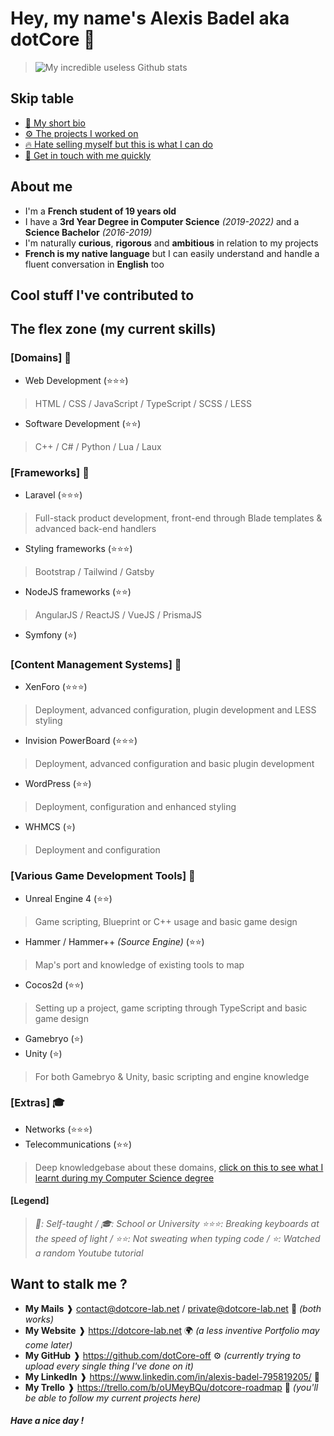 # Hey, my name's Alexis Badel aka dotCore 👋
> ![My incredible useless Github stats](https://github-readme-stats.vercel.app/api?username=dotCore-off&count_private=true&theme=tokyonight)  

## Skip table
- [👤 My short bio](#about-me)
- [⚙️ The projects I worked on](cool-stuff-ive-contributed-to)
- [🔥 Hate selling myself but this is what I can do](the-flex-zone-my-current-skills)
- [📨 Get in touch with me quickly]()

## About me 
- I'm a **French student of 19 years old**
- I have a **3rd Year Degree in Computer Science** *(2019-2022)* and a **Science Bachelor** *(2016-2019)*
- I'm naturally **curious**, **rigorous** and **ambitious** in relation to my projects
- **French is my native language** but I can easily understand and handle a fluent conversation in **English** too

## Cool stuff I've contributed to

## The flex zone (my current skills)
### [Domains] 🎩
- Web Development (⭐️⭐️⭐️)
> HTML / CSS / JavaScript / TypeScript / SCSS / LESS
- Software Development (⭐️⭐️)
> C++ / C# / Python / Lua / Laux  
### [Frameworks] 🎩
- Laravel (⭐️⭐️⭐️) 
> Full-stack product development, front-end through Blade templates & advanced back-end handlers
- Styling frameworks (⭐️⭐️⭐️) 
> Bootstrap / Tailwind / Gatsby
- NodeJS frameworks (⭐️⭐️) 
> AngularJS / ReactJS / VueJS / PrismaJS
- Symfony (⭐)  
### [Content Management Systems] 🎩
- XenForo (⭐️⭐️⭐️)
> Deployment, advanced configuration, plugin development and LESS styling
- Invision PowerBoard (⭐️⭐️⭐️)
> Deployment, advanced configuration and basic plugin development
- WordPress (⭐️⭐️)
> Deployment, configuration and enhanced styling
- WHMCS (⭐️)
> Deployment and configuration  
### [Various Game Development Tools] 🎩
- Unreal Engine 4 (⭐️⭐️)
> Game scripting, Blueprint or C++ usage and basic game design
- Hammer / Hammer++ *(Source Engine)* (⭐️⭐️)
> Map's port and knowledge of existing tools to map 
- Cocos2d (⭐️⭐️) 
> Setting up a project, game scripting through TypeScript and basic game design
- Gamebryo (⭐️)
- Unity (⭐️)
> For both Gamebryo & Unity, basic scripting and engine knowledge
### [Extras] 🎓
- Networks (⭐️⭐️⭐️) 
- Telecommunications (⭐️⭐️)
> Deep knowledgebase about these domains, [click on this to see what I learnt during my Computer Science degree](https://www.univ-st-etienne.fr/_contents/ametys%253Aplugins/odf/ametys%253Acontents/program-dut-reseaux-et-telecommunications-rt/_attribute/attachments%5B1%5D/attachment/FICHE-BUT_RT_HD.pdf?download=true&objectId=programContent://c1d7ecd9-88e9-4d4a-bc78-97ba3ad5a315)

#### [Legend]
> *🎩: Self-taught / 🎓: School or University*
> *⭐️⭐️⭐️: Breaking keyboards at the speed of light / ⭐️⭐️: Not sweating when typing code / ⭐️: Watched a random Youtube tutorial*

## Want to stalk me ?
- __My Mails__ ❱ contact@dotcore-lab.net / private@dotcore-lab.net 📧 _(both works)_
- __My Website__ ❱ https://dotcore-lab.net 🌍 _(a less inventive Portfolio may come later)_
- __My GitHub__ ❱ https://github.com/dotCore-off ⚙️ _(currently trying to upload every single thing I've done on it)_
- __My LinkedIn__ ❱ https://www.linkedin.com/in/alexis-badel-795819205/ 📑
- __My Trello__ ❱ https://trello.com/b/oUMeyBQu/dotcore-roadmap 📆 _(you'll be able to follow my current projects here)_

##### Have a nice day !
